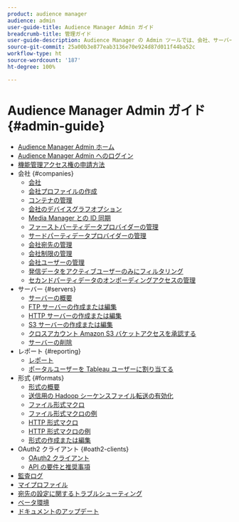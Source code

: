 ```yaml
---
product: audience manager
audience: admin
user-guide-title: Audience Manager Admin ガイド
breadcrumb-title: 管理ガイド
user-guide-description: Audience Manager の Admin ツールでは、会社、サーバー、レポート、形式、ユーザーの追加や設定をおこなうことができます。また、個人プロファイルの表示や編集もできます。
source-git-commit: 25a00b3e877eab3136e70e924d87d011f44ba52c
workflow-type: ht
source-wordcount: '187'
ht-degree: 100%

---
```



# Audience Manager Admin ガイド {#admin-guide}

+ [Audience Manager Admin ホーム](admin-home.md)
+ [Audience Manager Admin へのログイン](admin-login.md)
+ [機能管理アクセス権の申請方法](admin-access.md)
+ 会社 {#companies}
   + [会社](companies/admin-companies-overview.md)
   + [会社プロファイルの作成](companies/admin-manage-company-profiles.md)
   + [コンテナの管理](companies/admin-manage-containers.md)
   + [会社のデバイスグラフオプション](companies/admin-device-graph-options.md)
   + [Media Manager との ID 同期](companies/admin-amo-sync.md)
   + [ファーストパーティデータプロバイダーの管理](companies/admin-first-party-providers.md)
   + [サードパーティデータプロバイダーの管理](companies/admin-third-party-providers.md)
   + [会社宛先の管理](companies/admin-manage-company-destinations.md)
   + [会社制限の管理](companies/admin-company-limits.md)
   + [会社ユーザーの管理](companies/admin-manage-company-users.md)
   + [発信データをアクティブユーザーのみにフィルタリング](companies/outbound-active-user-filter.md)
   + [セカンドパーティデータのオンボーディングアクセスの管理](companies/admin-manage-onboarding-access.md)
+ サーバー {#servers}
   + [サーバーの概要](admin-servers/admin-servers.md)
   + [FTP サーバーの作成または編集](admin-servers/create-ftp-server.md)
   + [HTTP サーバーの作成または編集](admin-servers/create-http-server.md)
   + [S3 サーバーの作成または編集](admin-servers/create-s3-server.md)
   + [クロスアカウント Amazon S3 バケットアクセスを承認する](admin-servers/admin-authorize-s3-cross-bucket.md)
   + [サーバーの削除](admin-servers/admin-delete-server.md)
+ レポート {#reporting}
   + [レポート](admin-reporting/admin-reporting-overview.md)
   + [ポータルユーザーを Tableau ユーザーに割り当てる](admin-reporting/admin-assign-tableau-user.md)
+ 形式 {#formats}
   + [形式の概要](formats/formats.md)
   + [送信用の Hadoop シーケンスファイル転送の有効化](formats/enable-outbound-seq.md)
   + [ファイル形式マクロ](formats/file-formats.md)
   + [ファイル形式マクロの例](formats/file-format-examples.md)
   + [HTTP 形式マクロ](formats/web-formats.md)
   + [HTTP 形式マクロの例](formats/web-format-examples.md)
   + [形式の作成または編集](formats/admin-create-format.md)
+ OAuth2 クライアント {#oath2-clients}
   + [OAuth2 クライアント](admin-oauth2/admin-oauth2-create-edit.md)
   + [API の要件と推奨事項](admin-oauth2/aam-admin-api-requirements.md)
+ [監査ログ](admin-audit-logging.md)
+ [マイプロファイル](admin-my-profile.md)
+ [宛先の設定に関するトラブルシューティング](admin-destination-troubleshooting.md)
+ [ベータ環境](admin-beta-environment.md)
+ [ドキュメントのアップデート](admin-doc-updates.md)
